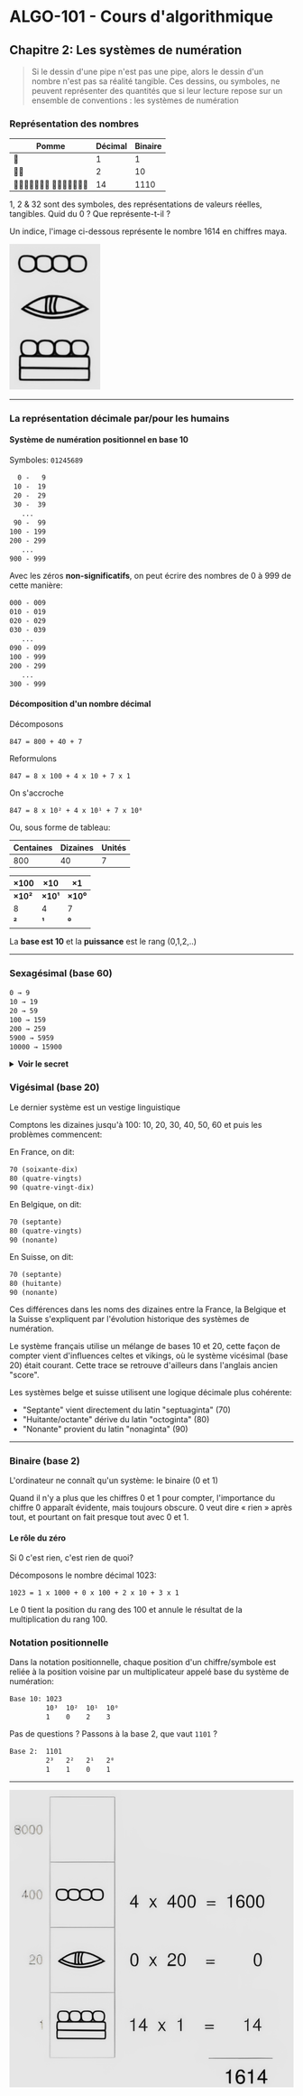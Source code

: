 # ALGO-101 - Cours d'algorithmique

## Chapitre 2: Les systèmes de numération

> Si le dessin d'une pipe n'est pas une pipe, alors le dessin d'un nombre n'est pas sa réalité tangible. Ces dessins, ou symboles, ne peuvent représenter des quantités que si leur lecture repose sur un ensemble de conventions : les systèmes de numération

### Représentation des nombres

| Pomme                         | Décimal | Binaire |
| ----------------------------- | ------- | ------- |
| 🍎                            | 1       | 1       |
| 🍎🍎                          | 2       | 10      |
| 🍎🍎🍎🍎🍎🍎🍎 🍎🍎🍎🍎🍎🍎🍎 | 14      | 1110    |

1, 2 & 32 sont des symboles, des représentations de valeurs réelles, tangibles. Quid du 0 ? Que représente-t-il ?

Un indice, l'image ci-dessous représente le nombre 1614 en chiffres maya.

<img src="assets/mayan_number.png" alt="Mayan Number" width="161"/>

---

### La représentation décimale par/pour les humains

#### Système de numération positionnel en base 10

Symboles: `01245689`

```
  0 -   9
 10 -  19
 20 -  29
 30 -  39
   ...
 90 -  99
100 - 199
200 - 299
   ...
900 - 999
```

Avec les zéros **non-significatifs**, on peut écrire des nombres de 0 à 999 de cette manière:

```
000 - 009
010 - 019
020 - 029
030 - 039
   ...
090 - 099
100 - 999
200 - 299
   ...
300 - 999
```

#### Décomposition d'un nombre décimal

Décomposons

```
847 = 800 + 40 + 7
```

Reformulons

```
847 = 8 x 100 + 4 x 10 + 7 x 1
```

On s'accroche

```
847 = 8 x 10² + 4 x 10¹ + 7 x 10⁰
```

Ou, sous forme de tableau:

| Centaines | Dizaines | Unités |
| --------- | -------- | ------ |
| 800       | 40       | 7      |

| **×100** | **×10**  | **×1**   |
| -------- | -------- | -------- |
| **×10²** | **×10¹** | **×10⁰** |
| 8        | 4        | 7        |
| **²**    | **¹**    | **⁰**    |

La **base est 10** et la **puissance** est le rang (0,1,2,..)

---

### Sexagésimal (base 60)

```
0 → 9
10 → 19
20 → 59
100 → 159
200 → 259
5900 → 5959
10000 → 15900
```

<details>
  <summary><strong>Voir le secret</strong></summary>

```
00:00:00 → 00:00:09
00:00:10 → 00:00:19
00:00:20 → 00:00:59
00:01:00 → 00:01:59
00:02:00 → 00:02:59
00:59:00 → 00:59:59
01:00:00 → 01:00:59
```

Pourquoi?

- 60 minutes, 60 secondes
- 360 degrés
- une demi-douzaine d'oeufs

</details>

### Vigésimal (base 20)

Le dernier système est un vestige linguistique

Comptons les dizaines jusqu'à 100: 10, 20, 30, 40, 50, 60 et puis les problèmes commencent:

En France, on dit:

```
70 (soixante-dix)
80 (quatre-vingts)
90 (quatre-vingt-dix)
```

En Belgique, on dit:

```
70 (septante)
80 (quatre-vingts)
90 (nonante)
```

En Suisse, on dit:

```
70 (septante)
80 (huitante)
90 (nonante)
```

Ces différences dans les noms des dizaines entre la France, la Belgique et la Suisse s'expliquent par l'évolution historique des systèmes de numération.

Le système français utilise un mélange de bases 10 et 20, cette façon de compter vient d'influences celtes et vikings, où le système vicésimal (base 20) était courant. Cette trace se retrouve d'ailleurs dans l'anglais ancien "score".

Les systèmes belge et suisse utilisent une logique décimale plus cohérente:

- "Septante" vient directement du latin "septuaginta" (70)
- "Huitante/octante" dérive du latin "octoginta" (80)
- "Nonante" provient du latin "nonaginta" (90)

---

### Binaire (base 2)

L'ordinateur ne connaît qu'un système: le binaire (0 et 1)

Quand il n'y a plus que les chiffres 0 et 1 pour compter, l'importance du chiffre 0 apparaît évidente, mais toujours obscure. 0 veut dire « rien » après tout, et pourtant on fait presque tout avec 0 et 1.

#### Le rôle du zéro

Si 0 c'est rien, c'est rien de quoi?

Décomposons le nombre décimal 1023:

```
1023 = 1 x 1000 + 0 x 100 + 2 x 10 + 3 x 1
```

Le 0 tient la position du rang des 100 et annule le résultat de la multiplication du rang 100.

### Notation positionnelle

Dans la notation positionnelle, chaque position d'un chiffre/symbole est reliée à la position voisine par un multiplicateur appelé base du système de numération:

```
Base 10: 1023
         10³  10²  10¹  10⁰
         1    0    2    3
```

Pas de questions ?
Passons à la base 2, que vaut `1101` ?

```
Base 2:  1101
         2³   2²   2¹   2⁰
         1    1    0    1
```

---

<img src="assets/mayan_number_revealed.png" alt="Mayan Number" />
